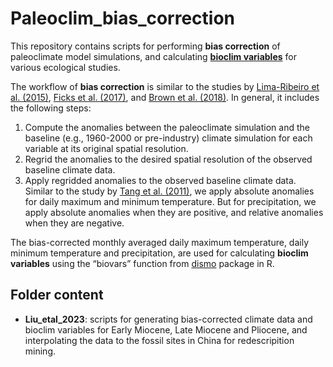 # Paleoclim_bias_correction

This repository contains scripts for performing **bias correction** of paleoclimate model simulations, and calculating [**bioclim variables**](https://www.worldclim.org/data/bioclim.html) for various ecological studies. 

The workflow of **bias correction** is similar to the studies by [Lima-Ribeiro et al. (2015)](https://doi.org/10.17161/bi.v10i0.4955), [Ficks et al. (2017)](https://doi.org/10.1002/joc.5086), and [Brown et al. (2018)](https://doi.org/10.1038/sdata.2018.254). In general, it includes the following steps:
1. Compute the anomalies between the paleoclimate simulation and the baseline (e.g., 1960-2000 or pre-industry) climate simulation for each variable at its original spatial resolution. 
2. Regrid the anomalies to the desired spatial resolution of the observed baseline climate data. 
3. Apply regridded anomalies to the observed baseline climate data. Similar to the study by [Tang et al. (2011)](https://doi.org/10.5194/cp-7-847-2011), we apply absolute anomalies for daily maximum and minimum temperature. But for precipitation, we apply absolute anomalies when they are positive, and relative anomalies when they are negative.

The bias-corrected monthly averaged daily maximum temperature, daily minimum temperature and precipitation, are used for calculating **bioclim variables** using the “biovars” function from [dismo](https://cran.r-project.org/web/packages/dismo/index.html) package in R.

## Folder content
- **Liu_etal_2023**: scripts for generating bias-corrected climate data and bioclim variables for Early Miocene, Late Miocene and Pliocene, and interpolating the data to the fossil sites in China for redescripition mining.
